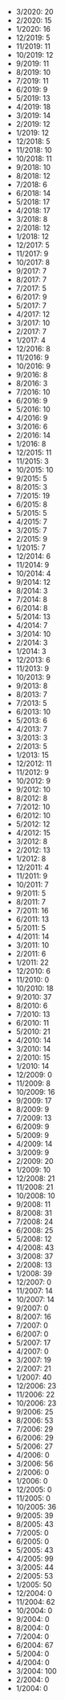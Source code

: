 *  3/2020: 20
*  2/2020: 15
*  1/2020: 16
*  12/2019: 5
*  11/2019: 11
*  10/2019: 12
*  9/2019: 11
*  8/2019: 10
*  7/2019: 11
*  6/2019: 9
*  5/2019: 13
*  4/2019: 18
*  3/2019: 14
*  2/2019: 12
*  1/2019: 12
*  12/2018: 5
*  11/2018: 10
*  10/2018: 11
*  9/2018: 10
*  8/2018: 12
*  7/2018: 6
*  6/2018: 14
*  5/2018: 17
*  4/2018: 17
*  3/2018: 8
*  2/2018: 12
*  1/2018: 12
*  12/2017: 5
*  11/2017: 9
*  10/2017: 8
*  9/2017: 7
*  8/2017: 7
*  7/2017: 5
*  6/2017: 9
*  5/2017: 7
*  4/2017: 12
*  3/2017: 10
*  2/2017: 7
*  1/2017: 4
*  12/2016: 8
*  11/2016: 9
*  10/2016: 9
*  9/2016: 8
*  8/2016: 3
*  7/2016: 10
*  6/2016: 9
*  5/2016: 10
*  4/2016: 9
*  3/2016: 6
*  2/2016: 14
*  1/2016: 8
*  12/2015: 11
*  11/2015: 3
*  10/2015: 10
*  9/2015: 5
*  8/2015: 3
*  7/2015: 19
*  6/2015: 8
*  5/2015: 5
*  4/2015: 7
*  3/2015: 7
*  2/2015: 9
*  1/2015: 7
*  12/2014: 6
*  11/2014: 9
*  10/2014: 4
*  9/2014: 12
*  8/2014: 3
*  7/2014: 8
*  6/2014: 8
*  5/2014: 13
*  4/2014: 7
*  3/2014: 10
*  2/2014: 3
*  1/2014: 3
*  12/2013: 6
*  11/2013: 9
*  10/2013: 9
*  9/2013: 8
*  8/2013: 7
*  7/2013: 5
*  6/2013: 10
*  5/2013: 6
*  4/2013: 7
*  3/2013: 3
*  2/2013: 5
*  1/2013: 15
*  12/2012: 11
*  11/2012: 9
*  10/2012: 9
*  9/2012: 10
*  8/2012: 8
*  7/2012: 10
*  6/2012: 10
*  5/2012: 12
*  4/2012: 15
*  3/2012: 8
*  2/2012: 13
*  1/2012: 8
*  12/2011: 4
*  11/2011: 9
*  10/2011: 7
*  9/2011: 5
*  8/2011: 7
*  7/2011: 16
*  6/2011: 13
*  5/2011: 5
*  4/2011: 14
*  3/2011: 10
*  2/2011: 6
*  1/2011: 22
*  12/2010: 6
*  11/2010: 0
*  10/2010: 18
*  9/2010: 37
*  8/2010: 6
*  7/2010: 13
*  6/2010: 11
*  5/2010: 21
*  4/2010: 14
*  3/2010: 14
*  2/2010: 15
*  1/2010: 14
*  12/2009: 0
*  11/2009: 8
*  10/2009: 16
*  9/2009: 17
*  8/2009: 9
*  7/2009: 13
*  6/2009: 9
*  5/2009: 9
*  4/2009: 14
*  3/2009: 9
*  2/2009: 20
*  1/2009: 10
*  12/2008: 21
*  11/2008: 21
*  10/2008: 10
*  9/2008: 11
*  8/2008: 31
*  7/2008: 24
*  6/2008: 25
*  5/2008: 12
*  4/2008: 43
*  3/2008: 37
*  2/2008: 13
*  1/2008: 39
*  12/2007: 0
*  11/2007: 14
*  10/2007: 14
*  9/2007: 0
*  8/2007: 16
*  7/2007: 0
*  6/2007: 0
*  5/2007: 17
*  4/2007: 0
*  3/2007: 19
*  2/2007: 21
*  1/2007: 40
*  12/2006: 23
*  11/2006: 22
*  10/2006: 23
*  9/2006: 25
*  8/2006: 53
*  7/2006: 29
*  6/2006: 29
*  5/2006: 27
*  4/2006: 0
*  3/2006: 56
*  2/2006: 0
*  1/2006: 0
*  12/2005: 0
*  11/2005: 0
*  10/2005: 36
*  9/2005: 39
*  8/2005: 43
*  7/2005: 0
*  6/2005: 0
*  5/2005: 43
*  4/2005: 99
*  3/2005: 44
*  2/2005: 53
*  1/2005: 50
*  12/2004: 0
*  11/2004: 62
*  10/2004: 0
*  9/2004: 0
*  8/2004: 0
*  7/2004: 0
*  6/2004: 67
*  5/2004: 0
*  4/2004: 0
*  3/2004: 100
*  2/2004: 0
*  1/2004: 0